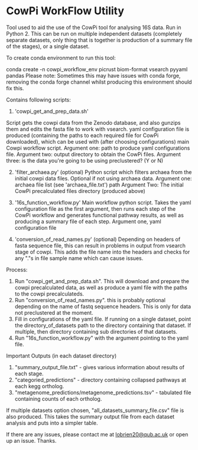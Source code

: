 # CowPi WorkFlow Utility


Tool used to aid the use of the CowPi tool for analysing 16S data. Run in Python 2.
This can be run on multiple independent datasets (completely separate datasets, only thing that is together is production of a summary file of the stages), or a single dataset.

To create conda environment to run this tool:

conda create -n cowpi_workflow_env picrust biom-format vsearch pyyaml pandas
Please note: Sometimes this may have issues with conda forge, removing the conda forge channel whilst producing this environment should fix this.

Contains following scripts:
1. 'cowpi_get_and_prep_data.sh'

Script gets the cowpi data from the Zenodo database, and also gunzips them and edits the fasta file to work with vsearch.
yaml configuration file is produced (containing the paths to each required file for CowPi downloaded), which can be used with (after choosing configurations) main Cowpi workflow script.
Argument one: path to produce yaml configurations file.
Argument two: output directory to obtain the CowPi files.
Argument three: is the data you're going to be using preclustered? (Y or N)

2. 'filter_archaea.py' (optional)
Python script which filters archaea from the initial cowpi data files. Optional if not using archaea data.
Argument one: archaea file list (see 'archaea_file.txt') path
Argument Two: The initial CowPi precalculated files directory (produced above)

3. '16s_function_workflow.py'
Main workflow python script. Takes the yaml configuration file as the first argument, then runs each step
of the CowPi workflow and generates functional pathway results, as well as producing a summary file of
each step. 
Argument one, yaml configuration file


4. 'conversion_of_read_names.py' (optional)
Depending on headers of fasta sequence file, this can result in problems in output from vsearch stage of cowpi. This adds the file name into the headers and checks for any "."s in file sample name which can cause issues.

Process:

1. Run "cowpi_get_and_prep_data.sh". This will download and prepare the cowpi precalculated data, as well as produce a yaml file with the paths to the cowpi precalculateds. 
2. Run "conversion_of_read_names.py". this is probably optional depending on the name of fastq sequence headers. This is only for data not preclustered at the moment.
3. Fill in configurations of the yaml file. If running on a single dataset, point the directory_of_datasets path to the directory containing that dataset. If multiple, then directory containing sub directories of that datasets.
4. Run "16s_function_workflow.py" with the argument pointing to the yaml file.

Important Outputs (in each dataset directory)
1. "summary_output_file.txt" - gives various information about results of each stage.
2. "categoried_predictions" - directory containing collapsed pathways at each kegg ortholog.
3. "metagenome_predictions/metagenome_predictions.tsv" - tabulated file containing counts of each ortholog.

If multiple datasets option chosen, "all_datasets_summary_file.csv" file is also produced. This takes the summary output file from each dataset analysis and puts into a simpler table.



If there are any issues, please contact me at lobrien20@qub.ac.uk or open up an issue. Thanks.
